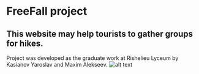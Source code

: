 # FreeFall project

## This website may help tourists to gather groups for hikes.

Project was developed as the graduate work at Rishelieu Lyceum by Kasianov Yaroslav and Maxim Alekseev.
![alt text](https://github.com/Casy7/other-share-files/blob/master/Logo2.png)

